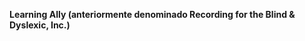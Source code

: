 **Learning Ally (anteriormente denominado Recording for the Blind &amp; Dyslexic, Inc.)** 

<!--HONumber=Jun16_HO4-->


